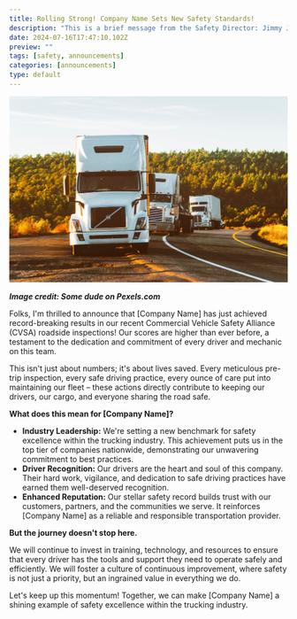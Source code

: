 ```yaml
---
title: Rolling Strong! Company Name Sets New Safety Standards!
description: "This is a brief message from the Safety Director: Jimmy Jackknife."
date: 2024-07-16T17:47:10.102Z
preview: ""
tags: [safety, announcements]
categories: [announcements]
type: default
---
```

![](assets/img/posts/pexels-quintingellar-2199293.jpg)

***Image credit: Some dude on Pexels.com***

Folks, I'm thrilled to announce that [Company Name] has just achieved record-breaking results in our recent Commercial Vehicle Safety Alliance (CVSA) roadside inspections! Our scores are higher than ever before, a testament to the dedication and commitment of every driver and mechanic on this team.

This isn't just about numbers; it's about lives saved. Every meticulous pre-trip inspection, every safe driving practice, every ounce of care put into maintaining our fleet – these actions directly contribute to keeping our drivers, our cargo, and everyone sharing the road safe.

**What does this mean for [Company Name]?**

- **Industry Leadership:** We're setting a new benchmark for safety excellence within the trucking industry. This achievement puts us in the top tier of companies nationwide, demonstrating our unwavering commitment to best practices.
- **Driver Recognition:** Our drivers are the heart and soul of this company. Their hard work, vigilance, and dedication to safe driving practices have earned them well-deserved recognition.
- **Enhanced Reputation:** Our stellar safety record builds trust with our customers, partners, and the communities we serve. It reinforces [Company Name] as a reliable and responsible transportation provider.

**But the journey doesn't stop here.**

We will continue to invest in training, technology, and resources to ensure that every driver has the tools and support they need to operate safely and efficiently. We will foster a culture of continuous improvement, where safety is not just a priority, but an ingrained value in everything we do.

Let's keep up this momentum! Together, we can make [Company Name] a shining example of safety excellence within the trucking industry.